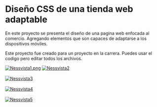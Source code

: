 # Diseño CSS de una tienda web adaptable
En este proyecto se presenta el diseño de una pagina web enfocada al comercio. Agregando elementos que son capaces de adaptarse a los dispositivos móviles.

Este proyecto fue creado para un proyecto en la carrera. 
Puedes usar el codigo pero editar todos los archivos.

[![Nessvista1.png](https://i.postimg.cc/L5QWG8Bz/Nessvista1.png)](https://postimg.cc/CnDJqY21)
<a href="https://postimg.cc/CZPvycDF" target="_blank"><img src="https://i.postimg.cc/CZPvycDF/Nessvista2.png" alt="Nessvista2"/></a><br/><br/>
<a href="https://postimg.cc/DJSx71d1" target="_blank"><img src="https://i.postimg.cc/DJSx71d1/Nessvista3.png" alt="Nessvista3"/></a><br/><br/>
<a href="https://postimg.cc/vcfS1LRz" target="_blank"><img src="https://i.postimg.cc/vcfS1LRz/Nessvista4.png" alt="Nessvista4"/></a><br/><br/>
<a href="https://postimg.cc/5jZRNKry" target="_blank"><img src="https://i.postimg.cc/5jZRNKry/Nessvista5.png" alt="Nessvista5"/></a><br/><br/>

